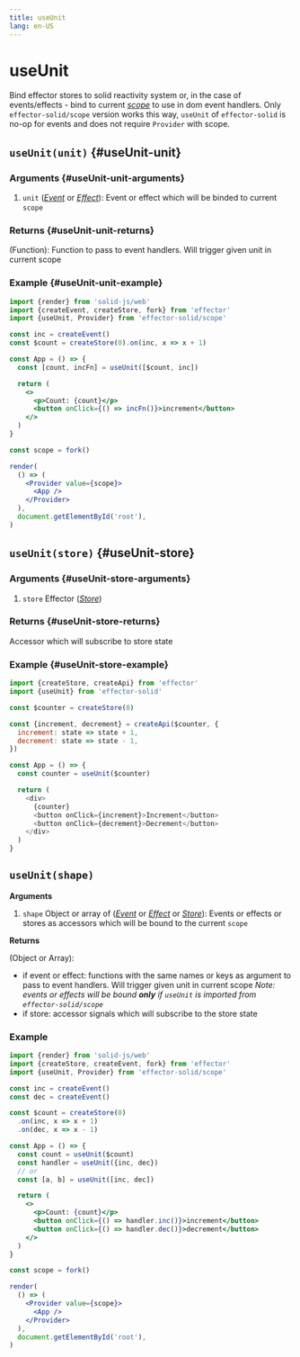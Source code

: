 ```yaml
---
title: useUnit
lang: en-US
---
```


# useUnit

Bind effector stores to solid reactivity system or, in the case of events/effects - bind to current [_scope_](/api/effector/Scope.md) to use in dom event handlers.
Only `effector-solid/scope` version works this way, `useUnit` of `effector-solid` is no-op for events and does not require `Provider` with scope.

## `useUnit(unit)` {#useUnit-unit}

### Arguments {#useUnit-unit-arguments}

1. `unit` ([_Event_](/api/effector/Event.md) or [_Effect_](/api/effector/Effect.md)): Event or effect which will be binded to current `scope`

### Returns {#useUnit-unit-returns}

(Function): Function to pass to event handlers. Will trigger given unit in current scope

### Example {#useUnit-unit-example}

```jsx
import {render} from 'solid-js/web'
import {createEvent, createStore, fork} from 'effector'
import {useUnit, Provider} from 'effector-solid/scope'

const inc = createEvent()
const $count = createStore(0).on(inc, x => x + 1)

const App = () => {
  const [count, incFn] = useUnit([$count, inc])

  return (
    <>
      <p>Count: {count}</p>
      <button onClick={() => incFn()}>increment</button>
    </>
  )
}

const scope = fork()

render(
  () => (
    <Provider value={scope}>
      <App />
    </Provider>
  ),
  document.getElementById('root'),
)
```

## `useUnit(store)` {#useUnit-store}

### Arguments {#useUnit-store-arguments}

1. `store` Effector ([_Store_](/api/effector/Store.md))

### Returns {#useUnit-store-returns}

Accessor which will subscribe to store state

### Example {#useUnit-store-example}

```js
import {createStore, createApi} from 'effector'
import {useUnit} from 'effector-solid'

const $counter = createStore(0)

const {increment, decrement} = createApi($counter, {
  increment: state => state + 1,
  decrement: state => state - 1,
})

const App = () => {
  const counter = useUnit($counter)

  return (
    <div>
      {counter}
      <button onClick={increment}>Increment</button>
      <button onClick={decrement}>Decrement</button>
    </div>
  )
}
```

## `useUnit(shape)`

**Arguments**

1. `shape` Object or array of ([_Event_](/api/effector/Event.md) or [_Effect_](/api/effector/Effect.md) or [_Store_](/api/effector/Store.md)): Events or effects or stores as accessors which will be bound to the current `scope`

**Returns**

(Object or Array):

- if event or effect: functions with the same names or keys as argument to pass to event handlers. Will trigger given unit in current scope _Note: events or effects will be bound **only** if `useUnit` is imported from `effector-solid/scope`_
- if store: accessor signals which will subscribe to the store state

### Example

```jsx
import {render} from 'solid-js/web'
import {createStore, createEvent, fork} from 'effector'
import {useUnit, Provider} from 'effector-solid/scope'

const inc = createEvent()
const dec = createEvent()

const $count = createStore(0)
  .on(inc, x => x + 1)
  .on(dec, x => x - 1)

const App = () => {
  const count = useUnit($count)
  const handler = useUnit({inc, dec})
  // or
  const [a, b] = useUnit([inc, dec])

  return (
    <>
      <p>Count: {count}</p>
      <button onClick={() => handler.inc()}>increment</button>
      <button onClick={() => handler.dec()}>decrement</button>
    </>
  )
}

const scope = fork()

render(
  () => (
    <Provider value={scope}>
      <App />
    </Provider>
  ),
  document.getElementById('root'),
)
```
